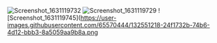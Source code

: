 ![Screenshot_1631119732](https://user-images.githubusercontent.com/65570444/132551178-0ce3fe06-9339-4233-9dfc-2072b261e82b.png)
![Screenshot_1631119729](https://user-images.githubusercontent.com/65570444/132551212-30fed2a2-23af-42c5-8426-19cfddb9b976.png)
![Screenshot_1631119745](https://user-images.githubusercontent.com/65570444/132551218-24f1732b-74b6-4d12-bbb3-8a5059aa9b8a.png
